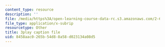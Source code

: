 ```yaml
---
content_type: resource
description: ''
file: /media/https%3A/open-learning-course-data-rc.s3.amazonaws.com/2-627-fundamentals-of-photovoltaics-fall-2013/8458aac0265b54d88a58d023134a08d5_C42jXQLc_Jo.vtt
file_type: application/x-subrip
resourcetype: Other
title: 3play caption file
uid: 8458aac0-265b-54d8-8a58-d023134a08d5
---
```

